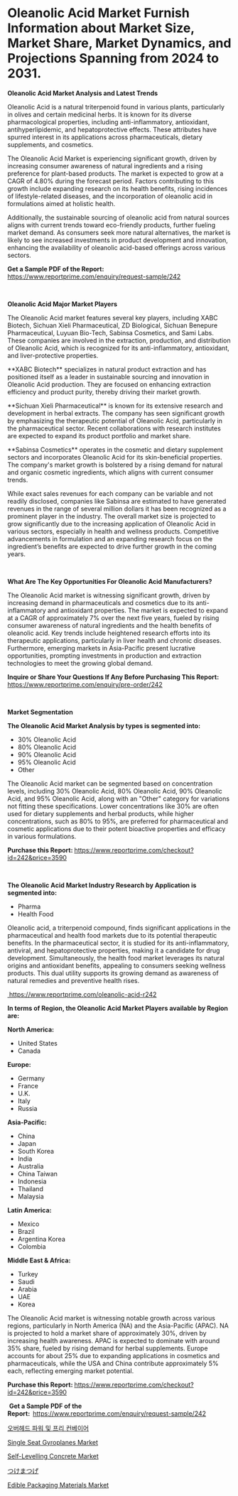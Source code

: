 <p><h1>Oleanolic Acid Market Furnish Information about Market Size, Market Share, Market Dynamics, and Projections Spanning from 2024 to 2031.</h1></p><p><strong>Oleanolic Acid Market Analysis and Latest Trends</strong></p>
<p><p>Oleanolic Acid is a natural triterpenoid found in various plants, particularly in olives and certain medicinal herbs. It is known for its diverse pharmacological properties, including anti-inflammatory, antioxidant, antihyperlipidemic, and hepatoprotective effects. These attributes have spurred interest in its applications across pharmaceuticals, dietary supplements, and cosmetics.</p><p>The Oleanolic Acid Market is experiencing significant growth, driven by increasing consumer awareness of natural ingredients and a rising preference for plant-based products. The market is expected to grow at a CAGR of 4.80% during the forecast period. Factors contributing to this growth include expanding research on its health benefits, rising incidences of lifestyle-related diseases, and the incorporation of oleanolic acid in formulations aimed at holistic health.</p><p>Additionally, the sustainable sourcing of oleanolic acid from natural sources aligns with current trends toward eco-friendly products, further fueling market demand. As consumers seek more natural alternatives, the market is likely to see increased investments in product development and innovation, enhancing the availability of oleanolic acid-based offerings across various sectors.</p></p>
<p><strong>Get a Sample PDF of the Report:&nbsp;</strong> <a href="https://www.reportprime.com/enquiry/request-sample/242">https://www.reportprime.com/enquiry/request-sample/242</a></p>
<p>&nbsp;</p>
<p><strong>Oleanolic Acid Major Market Players</strong></p>
<p><p>The Oleanolic Acid market features several key players, including XABC Biotech, Sichuan Xieli Pharmaceutical, ZD Biological, Sichuan Benepure Pharmaceutical, Luyuan Bio-Tech, Sabinsa Cosmetics, and Sami Labs. These companies are involved in the extraction, production, and distribution of Oleanolic Acid, which is recognized for its anti-inflammatory, antioxidant, and liver-protective properties.</p><p>**XABC Biotech** specializes in natural product extraction and has positioned itself as a leader in sustainable sourcing and innovation in Oleanolic Acid production. They are focused on enhancing extraction efficiency and product purity, thereby driving their market growth.</p><p>**Sichuan Xieli Pharmaceutical** is known for its extensive research and development in herbal extracts. The company has seen significant growth by emphasizing the therapeutic potential of Oleanolic Acid, particularly in the pharmaceutical sector. Recent collaborations with research institutes are expected to expand its product portfolio and market share.</p><p>**Sabinsa Cosmetics** operates in the cosmetic and dietary supplement sectors and incorporates Oleanolic Acid for its skin-beneficial properties. The company's market growth is bolstered by a rising demand for natural and organic cosmetic ingredients, which aligns with current consumer trends.</p><p>While exact sales revenues for each company can be variable and not readily disclosed, companies like Sabinsa are estimated to have generated revenues in the range of several million dollars it has been recognized as a prominent player in the industry. The overall market size is projected to grow significantly due to the increasing application of Oleanolic Acid in various sectors, especially in health and wellness products. Competitive advancements in formulation and an expanding research focus on the ingredient’s benefits are expected to drive further growth in the coming years.</p></p>
<p>&nbsp;</p>
<p><strong>What Are The Key Opportunities For Oleanolic Acid Manufacturers?</strong></p>
<p><p>The Oleanolic Acid market is witnessing significant growth, driven by increasing demand in pharmaceuticals and cosmetics due to its anti-inflammatory and antioxidant properties. The market is expected to expand at a CAGR of approximately 7% over the next five years, fueled by rising consumer awareness of natural ingredients and the health benefits of oleanolic acid. Key trends include heightened research efforts into its therapeutic applications, particularly in liver health and chronic diseases. Furthermore, emerging markets in Asia-Pacific present lucrative opportunities, prompting investments in production and extraction technologies to meet the growing global demand.</p></p>
<p><strong>Inquire or Share Your Questions If Any Before Purchasing This Report:</strong> <a href="https://www.reportprime.com/enquiry/pre-order/242">https://www.reportprime.com/enquiry/pre-order/242</a></p>
<p>&nbsp;</p>
<p><strong>Market Segmentation</strong></p>
<p><strong>The Oleanolic Acid Market Analysis by types is segmented into:</strong></p>
<p><ul><li>30% Oleanolic Acid</li><li>80% Oleanolic Acid</li><li>90% Oleanolic Acid</li><li>95% Oleanolic Acid</li><li>Other</li></ul></p>
<p><p>The Oleanolic Acid market can be segmented based on concentration levels, including 30% Oleanolic Acid, 80% Oleanolic Acid, 90% Oleanolic Acid, and 95% Oleanolic Acid, along with an "Other" category for variations not fitting these specifications. Lower concentrations like 30% are often used for dietary supplements and herbal products, while higher concentrations, such as 80% to 95%, are preferred for pharmaceutical and cosmetic applications due to their potent bioactive properties and efficacy in various formulations.</p></p>
<p><strong>Purchase this Report:&nbsp;</strong><a href="https://www.reportprime.com/checkout?id=242&price=3590">https://www.reportprime.com/checkout?id=242&price=3590</a></p>
<p>&nbsp;</p>
<p><strong>The Oleanolic Acid Market Industry Research by Application is segmented into:</strong></p>
<p><ul><li>Pharma</li><li>Health Food</li></ul></p>
<p><p>Oleanolic acid, a triterpenoid compound, finds significant applications in the pharmaceutical and health food markets due to its potential therapeutic benefits. In the pharmaceutical sector, it is studied for its anti-inflammatory, antiviral, and hepatoprotective properties, making it a candidate for drug development. Simultaneously, the health food market leverages its natural origins and antioxidant benefits, appealing to consumers seeking wellness products. This dual utility supports its growing demand as awareness of natural remedies and preventive health rises.</p></p>
<p><a href="https://www.reportprime.com/oleanolic-acid-r242">&nbsp;https://www.reportprime.com/oleanolic-acid-r242</a></p>
<p><strong>In terms of Region, the Oleanolic Acid Market Players available by Region are:</strong></p>
<p>
    <p> <strong> North America: </strong>
        <ul>
            <li>United States</li>
            <li>Canada</li>
        </ul>
        </p> 
    <p> <strong> Europe: </strong>
        <ul>
            <li>Germany</li>
            <li>France</li>
            <li>U.K.</li>
            <li>Italy</li>
            <li>Russia</li>
        </ul>
        </p> 
    <p> <strong> Asia-Pacific: </strong>
        <ul>
            <li>China</li>
            <li>Japan</li>
            <li>South Korea</li>
            <li>India</li>
            <li>Australia</li>
            <li>China Taiwan</li>
            <li>Indonesia</li>
            <li>Thailand</li>
            <li>Malaysia</li>
        </ul>
        </p> 
    <p> <strong> Latin America: </strong>
        <ul>
            <li>Mexico</li>
            <li>Brazil</li>
            <li>Argentina Korea</li>
            <li>Colombia</li>
        </ul>
        </p> 
    <p> <strong> Middle East & Africa: </strong>
        <ul>
            <li>Turkey</li>
            <li>Saudi</li>
            <li>Arabia</li>
            <li>UAE</li>
            <li>Korea</li>
        </ul>
    </p>
    </p>
<p><p>The Oleanolic Acid market is witnessing notable growth across various regions, particularly in North America (NA) and the Asia-Pacific (APAC). NA is projected to hold a market share of approximately 30%, driven by increasing health awareness. APAC is expected to dominate with around 35% share, fueled by rising demand for herbal supplements. Europe accounts for about 25% due to expanding applications in cosmetics and pharmaceuticals, while the USA and China contribute approximately 5% each, reflecting emerging market potential.</p></p>
<p><strong>Purchase this Report: </strong><a href="https://www.reportprime.com/checkout?id=242&price=3590">https://www.reportprime.com/checkout?id=242&price=3590</a></p>
<p>&nbsp;<strong>Get a Sample PDF of the Report:&nbsp;&nbsp;</strong><a href="https://www.reportprime.com/enquiry/request-sample/242">https://www.reportprime.com/enquiry/request-sample/242</a></p>
<p><strong></strong></p>
<p><p><a href="https://medium.com/@daniedoyle89/%EC%98%A4%EB%B2%84%ED%97%A4%EB%93%9C-%EC%A0%84%EB%A0%A5-%EB%B0%8F-%EC%9E%90%EC%9C%A0-%EC%BB%A8%EB%B2%A0%EC%9D%B4%EC%96%B4-%EC%8B%9C%EC%9E%A5-%EB%8F%99%ED%96%A5-%EB%B0%8F-%EC%8B%9C%EC%9E%A5-%EC%84%B1%EC%9E%A5-%EC%A0%84%EB%A7%9D-2024-2031-a726874b9053">오버헤드 파워 및 프리 컨베이어</a></p><p><a href="https://www.linkedin.com/pulse/insights-single-seat-gyroplanes-market-players-size-geographical-acs8e?trackingId=M8IfOHe%2BTlKYYYOih7TmmA%3D%3D">Single Seat Gyroplanes Market</a></p><p><a href="https://issuu.com/reportprime-2/docs/self-levelling-concrete-market-size_91893fc2006c74">Self-Levelling Concrete Market</a></p><p><a href="https://medium.com/@samleite85/%E3%81%BE%E3%81%A4%E6%AF%9B%E3%82%A8%E3%82%AF%E3%82%B9%E3%83%86%E5%B8%82%E5%A0%B4%E3%81%AE%E3%83%88%E3%83%AC%E3%83%B3%E3%83%89%E3%81%A8%E5%88%86%E6%9E%90-%E5%B0%86%E6%9D%A5%E3%81%AE%E6%88%90%E9%95%B7%E3%81%AE%E6%A9%9F%E4%BC%9A%E3%81%A8%E8%AA%B2%E9%A1%8C-2024%E5%B9%B4-2031%E5%B9%B4-e145b8e20885">つけまつげ</a></p><p><a href="https://medium.com/@dellkoepp_34276/global-perspectives-on-edible-packaging-materials-market-trends-challenges-and-forecast-f2924e459a19">Edible Packaging Materials Market</a></p></p>